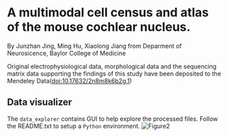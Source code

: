 # A multimodal cell census and atlas of the mouse cochlear nucleus.
By Junzhan Jing, Ming Hu, Xiaolong Jiang from Deparment of Neurosicence, Baylor College of Medicine

Original electrophysiological data, morphological data and the sequencing matrix data supporting the findings of this study have been deposited to the Mendeley Data([doi:10.17632/2n8m8k6b2g.1](https://doi.org/10.17632/2n8m8k6b2g.1))

## Data visualizer
The `data_explorer` contains GUI to help explore the processed files. Follow the README.txt to setup a `Python` environment. 
![Figure2](https://user-images.githubusercontent.com/42681557/235717014-0c9f7edc-6073-4fe0-96fa-4a78594ab08e.png)
